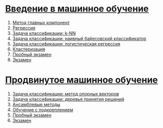 # [Введение в машинное обучение](https://openedu.ru/course/ITMOUniversity/INTML/?session=fall_2024_ITMO)
1. [Метод главных компонент](Task#1.ipynb)
2. [Регрессия](Task#2.ipynb)
3. [Задача классификации: k-NN](Task#3.ipynb)
4. [Задача классификации: наивный байесовский классификатор](Task#4.ipynb)
5. [Задача классификации: логистическая регрессия](Task#5.ipynb)
6. [Кластеризация](Task#6.ipynb)
7. [Пробный экзамен](Exam_test.ipynb)
8. [Экзамен](Exam.ipynb)

# [Продвинутое машинное обучение](https://openedu.ru/course/ITMOUniversity/ADVAML/?session=fall_2024_ITMO)
1. [Задача классификации: метод опорных векторов]()
2. [Задача классификации: деревья принятия решений]()
3. [Ансамблевые методы]()
4. [Обучение с подкреплением]()
5. [Пробный экзамен]()
6. [Экзамен]()
